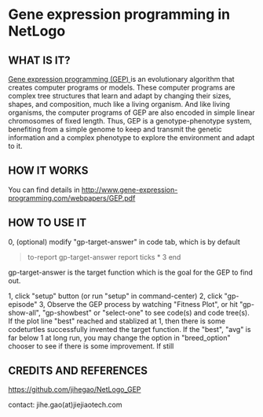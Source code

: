 # Gene expression programming in NetLogo

## WHAT IS IT?

[Gene expression programming (GEP) ]([https://en.wikipedia.org/wiki/Gene_expression_programming]) is an evolutionary algorithm that creates computer programs or models. These computer programs are complex tree structures that learn and adapt by changing their sizes, shapes, and composition, much like a living organism. And like living organisms, the computer programs of GEP are also encoded in simple linear chromosomes of fixed length. Thus, GEP is a genotype-phenotype system, benefiting from a simple genome to keep and transmit the genetic information and a complex phenotype to explore the environment and adapt to it.

## HOW IT WORKS

You can find details in http://www.gene-expression-programming.com/webpapers/GEP.pdf


## HOW TO USE IT

0, (optional) modify "gp-target-answer" in code tab, which is by default

>to-report gp-target-answer
report ticks * 3
end

gp-target-answer is the target function which is the goal for the GEP to find out.

1, click "setup" button (or run "setup" in command-center)
2, click "gp-episode"
3, Observe the GEP process by watching "Fitness Plot", or hit "gp-show-all", "gp-showbest" or "select-one" to see code(s) and code tree(s). If the plot line "best" reached and stablized at 1, then there is some codeturtles successfully invented the target function. If the "best", "avg" is far below 1 at long run, you may change the option in  "breed_option" chooser to see if there is some improvement. If still


## CREDITS AND REFERENCES

https://github.com/jihegao/NetLogo_GEP

contact: jihe.gao(at)jiejiaotech.com
